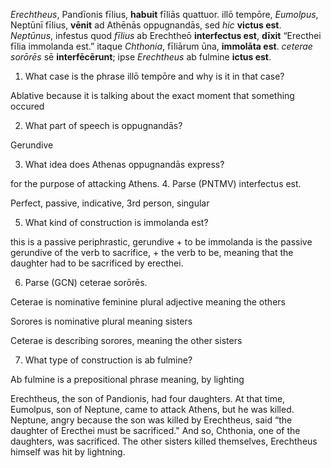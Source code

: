 *Erechtheus*, Pandīonis fīlius, **habuit** fīliās quattuor.
illō tempōre, *Eumolpus*, Neptūnī fīlius, **vēnit** ad Athēnās oppugnandās, sed *hic* **victus est**. 
*Neptūnus*, infestus quod *fīlius* ab Erechtheō **interfectus est**, **dīxit** “Erecthei fīlia immolanda est.”
itaque *Chthonia*, fīliārum ūna, **immolāta est**.
*ceterae sorōrēs* sē **interfēcērunt**; 
 ipse *Erechtheus* ab fulmine **ictus est**.

1. What case is the phrase illō tempōre and why is it in that case?

Ablative because it is talking about the exact moment that something occured

2. What part of speech is oppugnandās?

Gerundive

3. What idea does Athenas oppugnandās express?

for the purpose of attacking Athens.
4. Parse (PNTMV) interfectus est.

Perfect, passive, indicative, 3rd person, singular

5. What kind of construction is immolanda est?

this is a passive periphrastic, gerundive + to be
immolanda is the passive gerundive of the verb to sacrifice, + the verb to be, meaning that the daughter had to be sacrificed by erecthei.  

6. Parse (GCN) ceterae sorōrēs.

Ceterae is nominative feminine plural adjective  meaning the others

Sorores is nominative plural meaning sisters 

Ceterae is describing sorores, meaning the other sisters

7. What type of construction is ab fulmine?

Ab fulmine is a prepositional phrase meaning, by lighting

Erechtheus, the son of Pandionis, had four daughters.
At that time, Eumolpus, son of Neptune, came to attack Athens, but he was killed.
Neptune, angry because the son was killed by Erechtheus, said “the daughter of Erecthei must be sacrificed." 
And so, Chthonia, one of the daughters, was sacrificed. 
The other sisters killed themselves, Erechtheus himself was hit by lightning.
